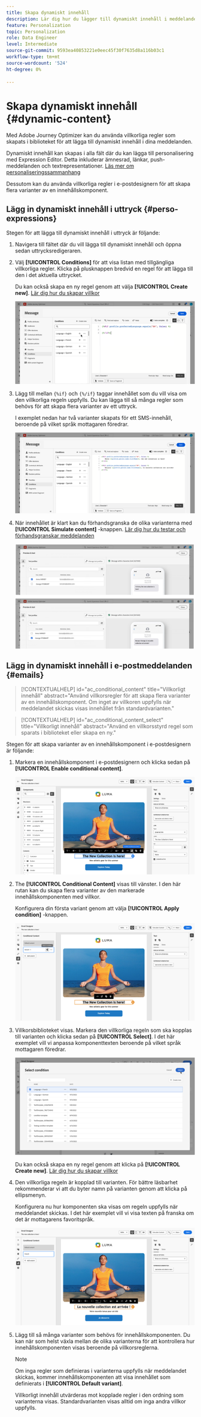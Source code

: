 ```yaml
---
title: Skapa dynamiskt innehåll
description: Lär dig hur du lägger till dynamiskt innehåll i meddelanden.
feature: Personalization
topic: Personalization
role: Data Engineer
level: Intermediate
source-git-commit: 9593ea40853221e0eec45f30f7635d8a116b03c1
workflow-type: tm+mt
source-wordcount: '524'
ht-degree: 0%

---
```



# Skapa dynamiskt innehåll {#dynamic-content}

Med Adobe Journey Optimizer kan du använda villkorliga regler som skapats i biblioteket för att lägga till dynamiskt innehåll i dina meddelanden.

Dynamiskt innehåll kan skapas i alla fält där du kan lägga till personalisering med Expression Editor. Detta inkluderar ämnesrad, länkar, push-meddelanden och textrepresentationer. [Läs mer om personaliseringssammanhang](personalization-contexts.md)

Dessutom kan du använda villkorliga regler i e-postdesignern för att skapa flera varianter av en innehållskomponent.

## Lägg in dynamiskt innehåll i uttryck {#perso-expressions}

Stegen för att lägga till dynamiskt innehåll i uttryck är följande:

1. Navigera till fältet där du vill lägga till dynamiskt innehåll och öppna sedan uttrycksredigeraren.

1. Välj **[!UICONTROL Conditions]** för att visa listan med tillgängliga villkorliga regler. Klicka på plusknappen bredvid en regel för att lägga till den i det aktuella uttrycket.

   Du kan också skapa en ny regel genom att välja **[!UICONTROL Create new]**. [Lär dig hur du skapar villkor](create-conditions.md)

   ![](assets/conditions-expression.png)

1. Lägg till mellan `{%if}` och `{%/if}` taggar innehållet som du vill visa om den villkorliga regeln uppfylls. Du kan lägga till så många regler som behövs för att skapa flera varianter av ett uttryck.

   I exemplet nedan har två varianter skapats för ett SMS-innehåll, beroende på vilket språk mottagaren föredrar.

   ![](assets/conditions-language-sample.png)

1. När innehållet är klart kan du förhandsgranska de olika varianterna med **[!UICONTROL Simulate content]** -knappen. [Lär dig hur du testar och förhandsgranskar meddelanden](../design/preview.md)

   ![](assets/conditions-preview.png)

## Lägg in dynamiskt innehåll i e-postmeddelanden {#emails}

>[!CONTEXTUALHELP]
>id="ac_conditional_content"
>title="Villkorligt innehåll"
>abstract="Använd villkorsregler för att skapa flera varianter av en innehållskomponent. Om inget av villkoren uppfylls när meddelandet skickas visas innehållet från standardvarianten."

>[!CONTEXTUALHELP]
>id="ac_conditional_content_select"
>title="Villkorligt innehåll"
>abstract="Använd en villkorsstyrd regel som sparats i biblioteket eller skapa en ny."

Stegen för att skapa varianter av en innehållskomponent i e-postdesignern är följande:

1. Markera en innehållskomponent i e-postdesignern och klicka sedan på **[!UICONTROL Enable conditional content]**.

   ![](assets/conditions-enable-conditional.png)

1. The **[!UICONTROL Conditional Content]** visas till vänster. I den här rutan kan du skapa flera varianter av den markerade innehållskomponenten med villkor.

   Konfigurera din första variant genom att välja **[!UICONTROL Apply condition]** -knappen.

   ![](assets/conditions-apply.png)

1. Villkorsbiblioteket visas. Markera den villkorliga regeln som ska kopplas till varianten och klicka sedan på **[!UICONTROL Select]**. I det här exemplet vill vi anpassa komponenttexten beroende på vilket språk mottagaren föredrar.

   ![](assets/conditions-select.png)

   Du kan också skapa en ny regel genom att klicka på **[!UICONTROL Create new]**. [Lär dig hur du skapar villkor](create-conditions.md)

1. Den villkorliga regeln är kopplad till varianten. För bättre läsbarhet rekommenderar vi att du byter namn på varianten genom att klicka på ellipsmenyn.

   Konfigurera nu hur komponenten ska visas om regeln uppfylls när meddelandet skickas. I det här exemplet vill vi visa texten på franska om det är mottagarens favoritspråk.

   ![](assets/conditions-design.png)

1. Lägg till så många varianter som behövs för innehållskomponenten. Du kan när som helst växla mellan de olika varianterna för att kontrollera hur innehållskomponenten visas beroende på villkorsreglerna.

   >[!NOTE]
   >Om inga regler som definieras i varianterna uppfylls när meddelandet skickas, kommer innehållskomponenten att visa innehållet som definierats i **[!UICONTROL Default variant]**.
   >
   >Villkorligt innehåll utvärderas mot kopplade regler i den ordning som varianterna visas. Standardvarianten visas alltid om inga andra villkor uppfylls.
